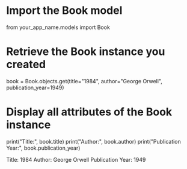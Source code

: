 # Import the Book model
from your_app_name.models import Book

# Retrieve the Book instance you created
book = Book.objects.get(title="1984", author="George Orwell", publication_year=1949)

# Display all attributes of the Book instance
print("Title:", book.title)
print("Author:", book.author)
print("Publication Year:", book.publication_year)

Title: 1984
Author: George Orwell
Publication Year: 1949
